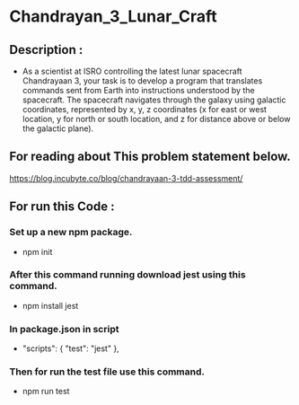 # Chandrayan_3_Lunar_Craft

## Description :
- As a scientist at ISRO controlling the latest lunar spacecraft Chandrayaan 3, your task is to develop a program that translates commands sent from Earth into instructions understood by the spacecraft. The spacecraft navigates through the galaxy using galactic coordinates, represented by x, y, z coordinates (x for east or west location, y for north or south location, and z for distance above or below the galactic plane).

## For reading about This problem statement below.
https://blog.incubyte.co/blog/chandrayaan-3-tdd-assessment/ 

## For run this Code :

### Set up a new npm package.
- npm init

### After this command running download jest using this command.
- npm install jest

### In package.json in script 

- "scripts": {
    "test": "jest"
  },

### Then for run the test file use this command.
- npm run test
